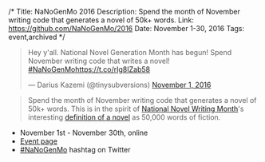 /*
Title: NaNoGenMo 2016
Description: Spend the month of November writing code that generates a novel of 50k+ words. 
Link: https://github.com/NaNoGenMo/2016
Date: November 1-30, 2016
Tags: event,archived
*/

<blockquote class="twitter-tweet" data-lang="en"><p lang="en" dir="ltr">Hey y&#39;all. National Novel Generation Month has begun! Spend November writing code that writes a novel! <a href="https://twitter.com/hashtag/NaNoGenMo?src=hash">#NaNoGenMo</a><a href="https://t.co/rIg8IZab58">https://t.co/rIg8IZab58</a></p>&mdash; Darius Kazemi (@tinysubversions) <a href="https://twitter.com/tinysubversions/status/793467217413152768">November 1, 2016</a></blockquote>


> Spend the month of November writing code that generates a novel of 50k+ words. This is in the spirit of [National Novel Writing Month](http://nanowrimo.org/)'s interesting [definition of a novel](https://nanowrimo.uservoice.com/knowledgebase/articles/329132-why-50-000-words-and-how-do-you-define-novel) as 50,000 words of fiction.

- November 1st - November 30th, online
- [Event page](https://github.com/NaNoGenMo/2016)
- [#NaNoGenMo](https://twitter.com/search?f=tweets&vertical=default&q=%23nanogenmo) hashtag on Twitter

<script async src="//platform.twitter.com/widgets.js" charset="utf-8"></script>
